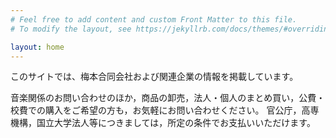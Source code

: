 ```yaml
---
# Feel free to add content and custom Front Matter to this file.
# To modify the layout, see https://jekyllrb.com/docs/themes/#overriding-theme-defaults

layout: home
---
```


このサイトでは、梅本合同会社および関連企業の情報を掲載しています。

音楽関係のお問い合わせのほか，商品の卸売，法人・個人のまとめ買い，公費・校費での購入をご希望の方も，お気軽にお問い合わせください。
官公庁，高専機構，国立大学法人等につきましては，所定の条件でお支払いいただけます。


<script>
	window.fwSettings={
	'widget_id':36000001437
	};
	!function(){if("function"!=typeof window.FreshworksWidget){var n=function(){n.q.push(arguments)};n.q=[],window.FreshworksWidget=n}}() 
</script>
<script type='text/javascript' src='https://widget.freshworks.com/widgets/36000001437.js' async defer></script>
